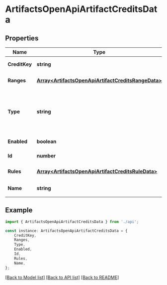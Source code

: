 # ArtifactsOpenApiArtifactCreditsData


## Properties

Name | Type | Description | Notes
------------ | ------------- | ------------- | -------------
**CreditKey** | **string** | 授信清单Key | [default to '']
**Ranges** | [**Array&lt;ArtifactsOpenApiArtifactCreditsRangeData&gt;**](ArtifactsOpenApiArtifactCreditsRangeData.md) | 授信清单适用范围列表 | [default to undefined]
**Type** | **string** | 类型: NORMAL&#x3D;普通类型，SYNC&#x3D;来源其他系统同步 | [default to '']
**Enabled** | **boolean** | 是否启用 | [default to false]
**Id** | **number** | 授信清单ID | [default to 0]
**Rules** | [**Array&lt;ArtifactsOpenApiArtifactCreditsRuleData&gt;**](ArtifactsOpenApiArtifactCreditsRuleData.md) | 授信清单适用范围列表 | [default to undefined]
**Name** | **string** | 授信清单名称 | [default to '']

## Example

```typescript
import { ArtifactsOpenApiArtifactCreditsData } from './api';

const instance: ArtifactsOpenApiArtifactCreditsData = {
    CreditKey,
    Ranges,
    Type,
    Enabled,
    Id,
    Rules,
    Name,
};
```

[[Back to Model list]](../README.md#documentation-for-models) [[Back to API list]](../README.md#documentation-for-api-endpoints) [[Back to README]](../README.md)
